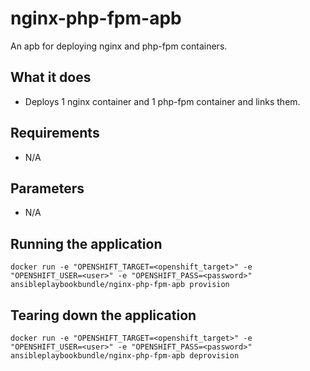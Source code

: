 nginx-php-fpm-apb
======================

An apb for deploying nginx and php-fpm containers.

## What it does
* Deploys 1 nginx container and 1 php-fpm container and links them.

## Requirements
* N/A

## Parameters
* N/A

## Running the application
`docker run -e "OPENSHIFT_TARGET=<openshift_target>" -e "OPENSHIFT_USER=<user>" -e "OPENSHIFT_PASS=<password>" ansibleplaybookbundle/nginx-php-fpm-apb provision`

## Tearing down the application
`docker run -e "OPENSHIFT_TARGET=<openshift_target>" -e "OPENSHIFT_USER=<user>" -e "OPENSHIFT_PASS=<password>" ansibleplaybookbundle/nginx-php-fpm-apb deprovision`
